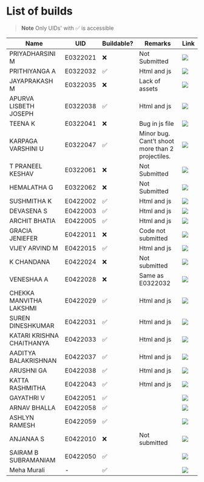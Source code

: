 # List of builds

> **Note**
> Only UIDs' with ✅ is accessible

|Name	|UID	|Buildable?	|Remarks|Link|
|----|-----|-----|----|------|
|PRIYADHARSINI M	|E0322021	|❌ |	Not Submitted|![](https://img.shields.io/badge/Link-x-red)| 
|PRITHIYANGA A	|E0322032	|✅ 	|Html and js|<a href="https://sret-phy-sims.github.io/E0322032">![](https://img.shields.io/badge/Link-%E2%9C%93-Green)</a>|
|JAYAPRAKASH M	|E0322035	|❌ 	|Lack of assets|![](https://img.shields.io/badge/Link-x-red)| 
|APURVA LISBETH JOSEPH	|E0322038	|✅	|Html and js|<a href="https://sret-phy-sims.github.io/E0322038">![](https://img.shields.io/badge/Link-%E2%9C%93-Green)</a>|
|TEENA K	|E0322041	|❌ 	|Bug in js file|![](https://img.shields.io/badge/Link-x-red)| 
|KARPAGA VARSHINI U	|E0322047|	✅	|Minor bug. Cant’t shoot more than 2 projectiles.|<a href="https://sret-phy-sims.github.io/E0322047">![](https://img.shields.io/badge/Link-%E2%9C%93-Green)</a>|
|T PRANEEL KESHAV	|E0322061|	❌	|Not Submitted|![](https://img.shields.io/badge/Link-x-red)| 
|HEMALATHA G	|E0322062|	❌	|Not Submitted|![](https://img.shields.io/badge/Link-x-red)| 
|SUSHMITHA K	|E0422002|	✅	|Html and js|<a href="https://sret-phy-sims.github.io/E0422002">![](https://img.shields.io/badge/Link-%E2%9C%93-Green)</a>|
|DEVASENA S	|E0422003	|✅	|Html and js|<a href="https://sret-phy-sims.github.io/E0422003">![](https://img.shields.io/badge/Link-%E2%9C%93-Green)</a>|
|ARCHIT BHATIA	|E0422005	|✅	|Html and js|<a href="https://sret-phy-sims.github.io/E0422005">![](https://img.shields.io/badge/Link-%E2%9C%93-Green)</a>|
|GRACIA JENIEFER	|E0422011	|❌	|Code not submitted| ![](https://img.shields.io/badge/Link-x-red)| 
|VIJEY ARVIND M	|E0422015	|✅	|Html and js|<a href="https://sret-phy-sims.github.io/E0422015">![](https://img.shields.io/badge/Link-%E2%9C%93-Green)</a>|
|K CHANDANA	|E0422024	|❌	|Not submitted|![](https://img.shields.io/badge/Link-x-red)| 
|VENESHAA A	|E0422028	|❌	|Same as E0322032|![](https://img.shields.io/badge/Link-x-red)| 
|CHEKKA MANVITHA LAKSHMI	|E0422029	|✅	|Html and js|<a href="https://sret-phy-sims.github.io/E0422029">![](https://img.shields.io/badge/Link-%E2%9C%93-Green)</a>|
|SUREN DINESHKUMAR	|E0422031|	✅	|Html and js|<a href="https://sret-phy-sims.github.io/E0422031">![](https://img.shields.io/badge/Link-%E2%9C%93-Green)</a>|
|KATARI KRISHNA CHAITHANYA	|E0422033	|✅	|Html and js|<a href="https://sret-phy-sims.github.io/E0422033">![](https://img.shields.io/badge/Link-%E2%9C%93-Green)</a>|
|AADITYA BALAKRISHNAN	|E0422037	|✅	|Html and js|<a href="https://sret-phy-sims.github.io/E0422037">![](https://img.shields.io/badge/Link-%E2%9C%93-Green)</a>|
|ARUSHNI GA	|E0422038	|✅	|Html and js|<a href="https://sret-phy-sims.github.io/E0422038">![](https://img.shields.io/badge/Link-%E2%9C%93-Green)</a>|
|KATTA RASHMITHA |E0422043|	✅|	Html and js|<a href="https://sret-phy-sims.github.io/E0422043">![](https://img.shields.io/badge/Link-%E2%9C%93-Green)</a>|
|GAYATHRI V	|E0422051	|✅	| |<a href="https://sret-phy-sims.github.io/E0422051">![](https://img.shields.io/badge/Link-%E2%9C%93-Green)</a>|
|ARNAV BHALLA	|E0422058|	✅	||<a href="https://sret-phy-sims.github.io/E0422058">![](https://img.shields.io/badge/Link-%E2%9C%93-Green)</a>|
|ASHLYN RAMESH	|E0422059|	✅	||<a href="https://sret-phy-sims.github.io/E0422059">![](https://img.shields.io/badge/Link-%E2%9C%93-Green)</a>|
|ANJANAA S	|E0422010|	❌	|Not submitted|![](https://img.shields.io/badge/Link-x-red)| 
|SAIRAM B SUBRAMANIAM	|E0422050	|✅	||<a href="https://sret-phy-sims.github.io/E0322050">![](https://img.shields.io/badge/Link-%E2%9C%93-Green)</a>|
|Meha Murali| - | ✅||<a href="https://sret-phy-sims.github.io/Meha-sound-sim">![](https://img.shields.io/badge/Link-%E2%9C%93-Green)</a>|

